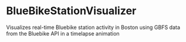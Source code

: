 # BlueBikeStationVisualizer
Visualizes real-time Bluebike station activity in Boston using GBFS data from the Bluebike API in a timelapse animation

